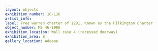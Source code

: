 ```yaml
---
layout: objects
exhibition_number: 16-116
artist_info: 
label: Free warren charter of 1291, Known as the Pilkington Charter
object_number: MS 46-1980
exhibition_location: Wall case 4 (recessed doorway)
exhibition_area: B
gallery_location: Adeane
---
```


